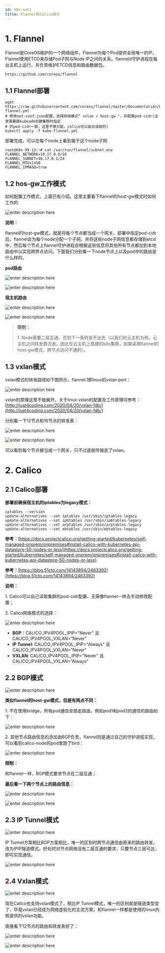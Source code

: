 ```yaml
---
id: k8s-net1
title: Flannel和Calico简介
---
```


# 1\. Flannel

Flannel是CoreOS维护的一个网络组件，Flannel为每个Pod提供全局唯一的IP，Flannel使用ETCD来存储Pod子网与Node IP之间的关系。flanneld守护进程在每台主机上运行，并负责维护ETCD信息和路由数据包。

```
https://github.com/coreos/flannel
```

## 1.1 Flannel部署

```
wget https://raw.githubusercontent.com/coreos/flannel/master/Documentation/kube-flannel.yml
# 修改net-conf.json配置，选择网络模式“ vxlan / host-gw "，并配置pod-cidr(注意需要跟kubeadm创建集群时指定
# 的pod-cidr一致，这里不够只能，calico可以自动读取的)
kubectl apply -f kube-flannel.yml
```

部署完成，可以在每个node上看到属于这个node子网

```
root@k8s-99-12:~# cat /var/run/flannel/subnet.env
FLANNEL_NETWORK=10.17.0.0/16
FLANNEL_SUBNET=10.17.0.1/24
FLANNEL_MTU=1450
FLANNEL_IPMASQ=true
```

## 1.2 hos-gw工作模式

如何配置工作模式，上面已有介绍。这里主要看下flannel的host-gw模式时如何工作的

![enter description here](./images/1614303683871.png)

**说明：**

flannel的host-gw模式，就是将每个节点都当成一个网关，部署中指定pod-cidr后，flannel会为每个node分配一个子网，并将这些node子网信息都存储到etcd中，然后每个节点上flannel守护进程会根据这些信息将其他所有节点都加到本地路由中以实现跨界点访问。下面我们分别看一下node节点上以及pod中的路由是什么样的。

**pod路由**

![enter description here](./images/1614303723395.png)

![enter description here](./images/1614303751754.png)

**宿主机路由**

![enter description here](./images/1614303802333.png)

![enter description here](./images/1614303831855.png)

> **限制：**
> 
> 1\. Node需要二层互通，否则下一条转发不出去（以我们的云主机为例，云主机之间转发靠流表，因此在云主机上搭建的k8s集群，如果采用flannel的host-gw模式，跨节点访问不通的）。

## 1.3 vxlan模式

vxlan模式的转发路径如下图所示，flannel.1即linux的vxlan port：

![enter description here](./images/1614303854716.png)

vxlan的原理这里不做展开，关于linux vxlan的配置及工作原理可参考：
[http://just4coding.com/2020/04/20/vxlan-fdb/](http://just4coding.com/2020/04/20/vxlan-fdb/)

分别看一下12节点和16节点的转发表：

![enter description here](./images/1614303886618.png)

![enter description here](./images/1614303902545.png)

可以看到每个节点被当成一个网关，只不过底层传输走了vxlan。

# 2\. Calico

## 2.1 Calico部署

**部署前确保宿主机的iptables为legacy模式：**

```
iptables --version
update-alternatives --set iptables /usr/sbin/iptables-legacy
update-alternatives --set ip6tables /usr/sbin/ip6tables-legacy
update-alternatives --set arptables /usr/sbin/arptables-legacy
update-alternatives --set ebtables /usr/sbin/ebtables-legacy
```

**参考：**[https://docs.projectcalico.org/getting-started/kubernetes/self-managed-onprem/onpremises#install-calico-with-kubernetes-api-datastore-50-nodes-or-less](https://docs.projectcalico.org/getting-started/kubernetes/self-managed-onprem/onpremises#install-calico-with-kubernetes-api-datastore-50-nodes-or-less)

**参考：**[https://blog.51cto.com/14143894/2463392](https://blog.51cto.com/14143894/2463392)

**说明：**

1\. Calico可以自己读取集群的pod-cidr配置，无需像flannel一样去手动修改配置；

2\. Calico网络模式的选择：

![enter description here](./images/1614303947059.png)

 - **BGP**：CALICO\_IPV4POOL\_IPIP="Never" 且 CALICO\_IPV4POOL\_VXLAN=”Never“
 - **IP Tunnel:** CALICO\_IPV4POOL\_IPIP="Always" 且 CALICO\_IPV4POOL\_VXLAN=”Never“
 - **VXLAN**: CALICO\_IPV4POOL\_IPIP="Never" 且 CALICO\_IPV4POOL\_VXLAN=”Always“

## 2.2 BGP模式

![enter description here](./images/1614303997323.png)

**类似flannel的host-gw模式，但是有两点不同：**

1\. 不在使用bridge，所有pod通信全部走路由，例如pod1和pod2的通信的路由如下：

![enter description here](./images/1614304023667.png)

2\. 其他节点路由信息的添加由BGP负责，flannel则是通过自己的守护进程实现，可以看到calico-node的pod里跑了bird：

![enter description here](./images/1614304040483.png)

**限制：**

和flannel一样，BGP模式要求节点在二层互通；

**最后看一下两个节点上的路由信息：**

![enter description here](./images/1614304078596.png)

![enter description here](./images/1614304108422.png)

## 2.3 IP Tunnel模式

![enter description here](./images/1614304129190.png)

IP Tunnel方案相比BGP方案相比，唯一的区别时跨节点通信由原来的路由转发，改为IPIP隧道模式。好处时对节点网络没有二层互通的要求，只要节点三层可达，即可实现通信。

![enter description here](./images/1614304149124.png)

## 2.4 Vxlan模式

![enter description here](./images/1614304168262.png)

现在Calico也支持vxlan模式了，相比IP Tunnel模式，唯一的区别就是隧道类型变了，毕竟vxlan已经成为网络虚拟化的主流方案，和flannel一样都是使用的linux内核提供的vxlan功能。

直接看下12节点的路由和转发表好了：

![enter description here](./images/1614304182545.png)

![enter description here](./images/1614304208695.png)